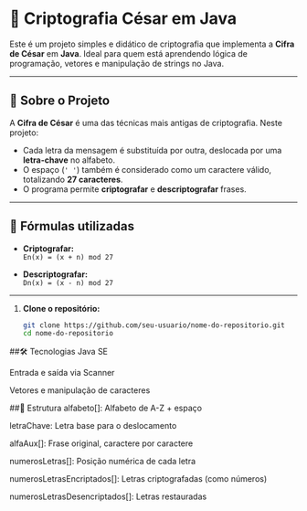 # 🔐 Criptografia César em Java

Este é um projeto simples e didático de criptografia que implementa a **Cifra de César** em **Java**. Ideal para quem está aprendendo lógica de programação, vetores e manipulação de strings no Java.

---

## 📌 Sobre o Projeto

A **Cifra de César** é uma das técnicas mais antigas de criptografia. Neste projeto:

- Cada letra da mensagem é substituída por outra, deslocada por uma **letra-chave** no alfabeto.
- O espaço (`' '`) também é considerado como um caractere válido, totalizando **27 caracteres**.
- O programa permite **criptografar** e **descriptografar** frases.

---

## 🧠 Fórmulas utilizadas

- **Criptografar:**  
  `En(x) = (x + n) mod 27`

- **Descriptografar:**  
  `Dn(x) = (x - n) mod 27`

---

1. **Clone o repositório:**
   ```bash
   git clone https://github.com/seu-usuario/nome-do-repositorio.git
   cd nome-do-repositorio

##🛠️ Tecnologias
Java SE

Entrada e saída via Scanner

Vetores e manipulação de caracteres

##📁 Estrutura
alfabeto[]: Alfabeto de A-Z + espaço

letraChave: Letra base para o deslocamento

alfaAux[]: Frase original, caractere por caractere

numerosLetras[]: Posição numérica de cada letra

numerosLetrasEncriptados[]: Letras criptografadas (como números)

numerosLetrasDesencriptados[]: Letras restauradas


